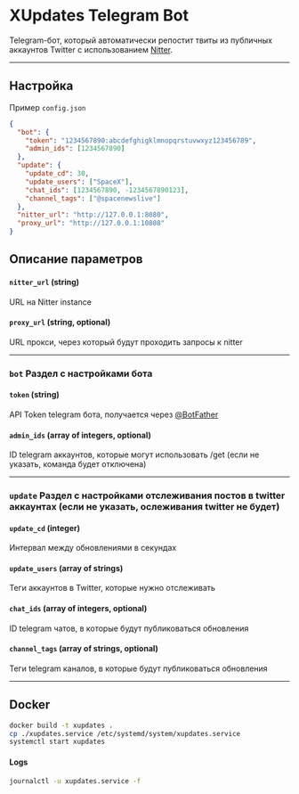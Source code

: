 # XUpdates Telegram Bot

Telegram-бот, который автоматически репостит твиты из публичных аккаунтов Twitter с использованием [Nitter](https://github.com/zedeus/nitter).

---

## Настройка
Пример `config.json`

```json
{
  "bot": {
    "token": "1234567890:abcdefghigklmnopqrstuvwxyz123456789",
    "admin_ids": [1234567890]
  },
  "update": {
    "update_cd": 30,
    "update_users": ["SpaceX"],
    "chat_ids": [1234567890, -1234567890123],
    "channel_tags": ["@spacenewslive"]
  },
  "nitter_url": "http://127.0.0.1:8080",
  "proxy_url": "http://127.0.0.1:10808"
}
```

## Описание параметров

#### `nitter_url` (string)
URL на Nitter instance

#### `proxy_url` (string, optional)
URL прокси, через который будут проходить запросы к nitter

---

### `bot` Раздел с настройками бота

#### `token` (string)
API Token telegram бота, получается через [@BotFather](https://t.me/BotFather)

#### `admin_ids` (array of integers, optional)
ID telegram аккаунтов, которые могут использовать /get (если не указать, команда будет отключена)

---

### `update` Раздел с настройками отслеживания постов в twitter аккаунтах (если не указать, ослеживания twitter не будет)

#### `update_cd` (integer)
Интервал между обновлениями в секундах

#### `update_users` (array of strings)
Теги аккаунтов в Twitter, которые нужно отслеживать

#### `chat_ids` (array of integers, optional)
ID telegram чатов, в которые будут публиковаться обновления

#### `channel_tags` (array of strings, optional)
Теги telegram каналов, в которые будут публиковаться обновления

---

## Docker

```bash
docker build -t xupdates .
cp ./xupdates.service /etc/systemd/system/xupdates.service
systemctl start xupdates
```

#### Logs

```bash
journalctl -u xupdates.service -f
```
